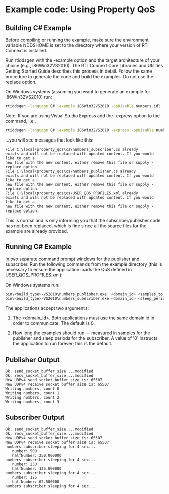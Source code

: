 # Example code: Using Property QoS

## Building C# Example

Before compiling or running the example, make sure the environment variable
NDDSHOME is set to the directory where your version of RTI Connext is installed.

Run rtiddsgen with the -example option and the target architecture of your
choice (e.g., i86Win32VS2010). The RTI Connext Core Libraries and Utilities
Getting Started Guide describes this process in detail. Follow the same
procedure to generate the code and build the examples. Do not use the -replace
option.

On Windows systems (assuming you want to generate an example for i86Win32VS2010)
run:

```sh
rtiddsgen -language C# -example i86Win32VS2010 -ppDisable numbers.idl
```

Note: If you are using Visual Studio Express add the -express option to the
command, i.e.,

```sh
rtiddsgen -language C# -example i86Win32VS2010 -express -ppDisable numbers.idl
```

...you will see messages that look like this:

```plaintext
File C:\local\property_qos\cs\numbers_subscriber.cs already
exists and will not be replaced with updated content. If you would like to get a
new file with the new content, either remove this file or supply -replace option.
File C:\local\property_qos\cs\numbers_publisher.cs already
exists and will not be replaced with updated content. If you would like to get a
new file with the new content, either remove this file or supply -replace option.
File C:\local\property_qos\cs\USER_QOS_PROFILES.xml already
exists and will not be replaced with updated content. If you would like to get a
new file with the new content, either remove this file or supply -replace option.
```

This is normal and is only informing you that the subscriber/publisher code has
not been replaced, which is fine since all the source files for the example are
already provided.

## Running C# Example

In two separate command prompt windows for the publisher and subscriber. Run the
following commands from the example directory (this is necessary to ensure the
application loads the QoS defined in USER_QOS_PROFILES.xml):

On Windows systems run:

```sh
bin\<build_type>-VS2010\numbers_publisher.exe  <domain_id> <samples_to_send>
bin\<build_type>-VS2010\numbers_subscriber.exe <domain_id> <sleep_periods>
```

The applications accept two arguments:

1.  The <domain_id>. Both applications must use the same domain id in order to
    communicate. The default is 0.

2.  How long the examples should run -- measured in samples for the publisher
    and sleep periods for the subscriber. A value of '0' instructs the
    application to run forever; this is the default.

## Publisher Output

```plaintext
Ok, send_socket_buffer_size....modified
Ok, recv_socket_buffer_size....modified
New UDPv4 send socket buffer size is: 65507
New UDPv4 receive socket buffer size is: 65507
Writing numbers, count 0
Writing numbers, count 1
Writing numbers, count 2
Writing numbers, count 3
```

## Subscriber Output

```plaintext
Ok, send_socket_buffer_size....modified
Ok, recv_socket_buffer_size....modified
New UDPv4 send socket buffer size is: 65507
New UDPv4 receive socket buffer size is: 65507
numbers subscriber sleeping for 4 sec...
   number: 500
   halfNumber: 250.000000
numbers subscriber sleeping for 4 sec...
   number: 250
   halfNumber: 125.000000
numbers subscriber sleeping for 4 sec...
   number: 125
   halfNumber: 62.500000
numbers subscriber sleeping for 4 sec...
```
